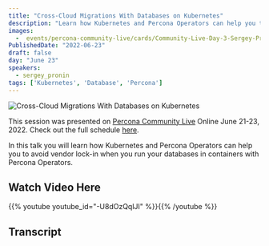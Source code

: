 ```yaml
---
title: "Cross-Cloud Migrations With Databases on Kubernetes"
description: "Learn how Kubernetes and Percona Operators can help you to avoid vendor lock-in"
images:
  -  events/percona-community-live/cards/Community-Live-Day-3-Sergey-Pronin.jpg
PublishedDate: "2022-06-23"
draft: false
day: "June 23"
speakers:
  - sergey_pronin
tags: ['Kubernetes', 'Database', 'Percona']
---
```


![Cross-Cloud Migrations With Databases on Kubernetes](events/percona-community-live/cards/Community-Live-Day-3-Sergey-Pronin.jpg)

This session was presented on [Percona Community Live](/events/percona-community-live-2022/) Online June 21-23, 2022. Check out the full schedule [here](/events/percona-community-live-2022/).

In this talk you will learn how Kubernetes and Percona Operators can help you to avoid vendor lock-in when you run your databases in containers with Percona Operators.

## Watch Video Here

{{% youtube youtube_id="-U8dOzQqlJI" %}}{{% /youtube %}}

## Transcript
